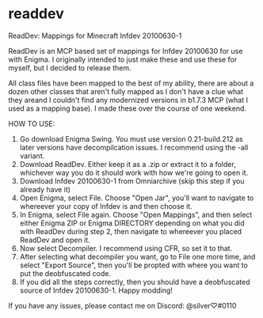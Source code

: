 # readdev
ReadDev:  Mappings for Minecraft Infdev 20100630-1

ReadDev is an MCP based set of mappings for Infdev 20100630 for use with Enigma.  I originally intended to just make these and use these for myself, but I decided to release them.

All class files have been mapped to the best of my ability, there are about a dozen other classes that aren't fully mapped as I don't have a clue what they areand I couldn't find any modernized versions in b1.7.3 MCP (what I used as a mapping base).  I made these over the course of one weekend.

HOW TO USE:
1. Go download Enigma Swing.  You must use version 0.21-build.212 as later versions have decompilcation issues.  I recommend using the -all variant.
2. Download ReadDev.  Either keep it as a .zip or extract it to a folder, whichever way you do it should work with how we're going to open it.
3. Download Infdev 20100630-1 from Omniarchive (skip this step if you already have it)
4. Open Enigma, select File.  Choose "Open Jar", you'll want to navigate to whereever your copy of Infdev is and then choose it.
5. In Enigma, select File again.  Choose "Open Mappings", and then select either Enigma ZIP or Enigma DIRECTORY depending on what you did with ReadDev during step 2, then navigate to whereever you placed ReadDev and open it.
6. Now select Decompiler.  I recommend using CFR, so set it to that.
7. After selecting what decompiler you want, go to File one more time, and select "Export Source", then you'll be propted with where you want to put the deobfuscated code.  
8. If you did all the steps correctly, then you should have a deobfuscated source of Infdev 20100630-1.  Happy modding!

If you have any issues, please contact me on Discord: @silver♡#0110
